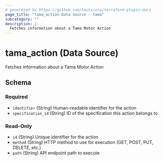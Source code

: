```yaml
---
# generated by https://github.com/hashicorp/terraform-plugin-docs
page_title: "tama_action Data Source - tama"
subcategory: ""
description: |-
  Fetches information about a Tama Motor Action
---
```


# tama_action (Data Source)

Fetches information about a Tama Motor Action



<!-- schema generated by tfplugindocs -->
## Schema

### Required

- `identifier` (String) Human-readable identifier for the action
- `specification_id` (String) ID of the specification this action belongs to

### Read-Only

- `id` (String) Unique identifier for the action
- `method` (String) HTTP method to use for execution (GET, POST, PUT, DELETE, etc.)
- `path` (String) API endpoint path to execute
